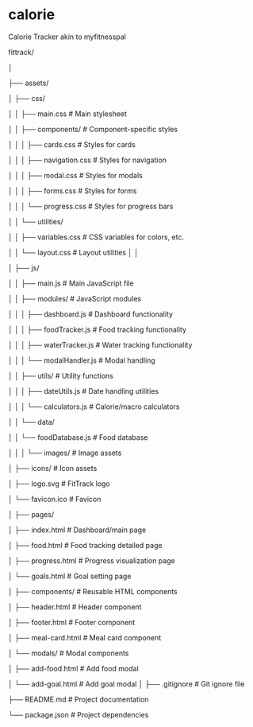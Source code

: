 # calorie
Calorie Tracker akin to myfitnesspal

fittrack/

│

├── assets/

│   ├── css/

│   │   ├── main.css                 # Main stylesheet

│   │   ├── components/              # Component-specific styles

│   │   │   ├── cards.css            # Styles for cards

│   │   │   ├── navigation.css       # Styles for navigation

│   │   │   ├── modal.css            # Styles for modals

│   │   │   ├── forms.css            # Styles for forms

│   │   │   └── progress.css         # Styles for progress bars

│   │   └── utilities/

│   │       ├── variables.css        # CSS variables for colors, etc.

│   │       └── layout.css           # Layout utilities
│   │

│   ├── js/

│   │   ├── main.js                  # Main JavaScript file

│   │   ├── modules/                 # JavaScript modules

│   │   │   ├── dashboard.js         # Dashboard functionality

│   │   │   ├── foodTracker.js       # Food tracking functionality

│   │   │   ├── waterTracker.js      # Water tracking functionality

│   │   │   └── modalHandler.js      # Modal handling

│   │   ├── utils/                   # Utility functions

│   │   │   ├── dateUtils.js         # Date handling utilities

│   │   │   └── calculators.js       # Calorie/macro calculators

│   │   └── data/

│   │       └── foodDatabase.js      # Food database

│   │
│   └── images/                      # Image assets

│       ├── icons/                   # Icon assets

│       ├── logo.svg                 # FitTrack logo

│       └── favicon.ico              # Favicon

│
├── pages/

│   ├── index.html                   # Dashboard/main page

│   ├── food.html                    # Food tracking detailed page

│   ├── progress.html                # Progress visualization page

│   └── goals.html                   # Goal setting page

│
├── components/                      # Reusable HTML components

│   ├── header.html                  # Header component

│   ├── footer.html                  # Footer component

│   ├── meal-card.html              # Meal card component

│   └── modals/                      # Modal components

│       ├── add-food.html            # Add food modal

│       └── add-goal.html            # Add goal modal
│
├── .gitignore                       # Git ignore file

├── README.md                        # Project documentation

└── package.json                     # Project dependencies
